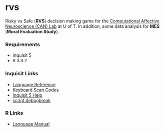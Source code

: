 # rvs

Risky vs Safe (**RVS**) decision making game for the [Computational Affective Neuroscience (CAN) Lab](https://canlabuoft.wordpress.com)
at U of T. In addition, some data analysis for **MES** (**Moral Evaluation
Study**).

### Requirements

- Inquisit 5
- R 3.3.2

### Inquisit Links

- [Language Reference](http://www.millisecond.com/support/docs/v5/html/language/languagereference.htm)
- [Keyboard Scan Codes](http://www.millisecond.com/support/docs/v5/html/language/scancodes.htm)
- [Inquisit 5 Help](http://www.millisecond.com/support/docs/v5/Inquisit.pdf)
- [script.debugbreak](http://www.millisecond.com/support/docs/v5/html/language/functions/debugbreak.htm)

### R Links

- [Language Manual](https://cran.r-project.org/doc/manuals/r-release/R-intro.html)
